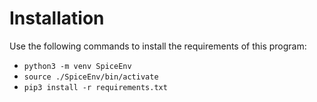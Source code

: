 # Installation

Use the following commands to install the requirements of this program:

- `python3 -m venv SpiceEnv`
- `source ./SpiceEnv/bin/activate`
- `pip3 install -r requirements.txt`